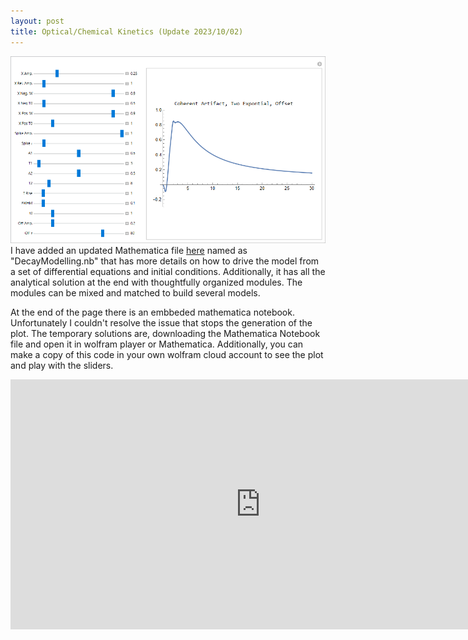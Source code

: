 ```yaml
---
layout: post
title: Optical/Chemical Kinetics (Update 2023/10/02)
---
```

![XPM->Exp1->Exp2->Offset](https://github.com/fathi0amir/Kinetics/blob/main/DecayModel.png?raw=true)
I have added an updated Mathematica file [here](https://github.com/fathi0amir/Kinetics)
named as "DecayModelling.nb" that has more details on how to drive the model from
a set of differential equations and initial conditions. Additionally, it has
all the analytical solution at the end with thoughtfully organized modules.
The modules can be mixed and matched to build several models.

At the end of the page there is an embbeded mathematica notebook. Unfortunately I couldn't resolve the issue
that stops the generation of the plot. The temporary solutions are, downloading the Mathematica Notebook
file and open it in wolfram player or Mathematica. Additionally, you can make a copy of this code in
your own wolfram cloud account to see the plot and play with the sliders.

<iframe width='800' height='400' src='https://www.wolframcloud.com/obj/2d2d5841-cd32-4e21-a21f-a58928250adb' frameborder='0'></iframe>
